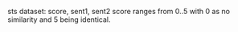 sts dataset:
    score, sent1, sent2
    score ranges from 0..5 with 0 as no similarity and 5 being identical.